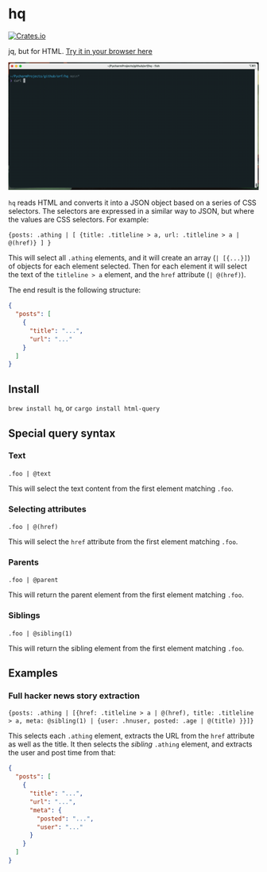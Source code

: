 # hq

[![Crates.io](https://img.shields.io/crates/v/html-query.svg)](https://crates.io/crates/html-query)

jq, but for HTML. [Try it in your browser here](https://orf.github.io/html-query/)

![](./images/readme-example.gif)

`hq` reads HTML and converts it into a JSON object based on a series of CSS selectors. The selectors are expressed
in a similar way to JSON, but where the values are CSS selectors. For example:

```
{posts: .athing | [ {title: .titleline > a, url: .titleline > a | @(href)} ] }
```

This will select all `.athing` elements, and it will create an array (`| [{...}]`) of objects for each element selected.
Then for each element it will select the text of the `titleline > a` element, and the `href` attribute (`| @(href)`).

The end result is the following structure:

```json
{
  "posts": [
    {
      "title": "...",
      "url": "..."
    }
  ]
}
```

## Install

`brew install hq`, or `cargo install html-query`

## Special query syntax

### Text

`.foo | @text`

This will select the text content from the first element matching `.foo`.

### Selecting attributes

`.foo | @(href)`

This will select the `href` attribute from the first element matching `.foo`.

### Parents

`.foo | @parent`

This will return the parent element from the first element matching `.foo`.

### Siblings

`.foo | @sibling(1)`

This will return the sibling element from the first element matching `.foo`. 


## Examples

### Full hacker news story extraction

```
{posts: .athing | [{href: .titleline > a | @(href), title: .titleline > a, meta: @sibling(1) | {user: .hnuser, posted: .age | @(title) }}]}
```

This selects each `.athing` element, extracts the URL from the `href` attribute as well as the title. It then selects
the _sibling_ `.athing` element, and extracts the user and post time from that:

```json
{
  "posts": [
    {
      "title": "...",
      "url": "...",
      "meta": {
        "posted": "...",
        "user": "..."
      }
    }
  ]
}
```
